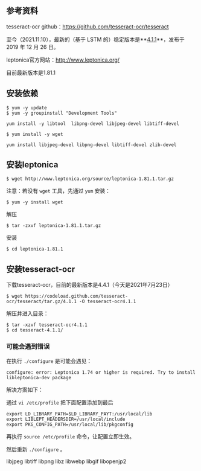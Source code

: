 

## 参考资料

tesseract-ocr github：https://github.com/tesseract-ocr/tesseract

至今（2021.11.10），最新的（基于 LSTM 的）稳定版本是**[4.1.1](https://github.com/tesseract-ocr/tesseract/releases/tag/4.1.1)**，发布于 2019 年 12 月 26 日。



leptonica官方网站：http://www.leptonica.org/

目前最新版本是1.81.1



## 安装依赖

```shell
$ yum -y update
$ yum -y groupinstall "Development Tools"

yum install -y libtool  libpng-devel libjpeg-devel libtiff-devel

$ yum install -y wget

```



```shell
yum install libjpeg-devel libpng-devel libtiff-devel zlib-devel
```



## 安装leptonica

```shell
$ wget http://www.leptonica.org/source/leptonica-1.81.1.tar.gz
```



注意：若没有 `wget` 工具，先通过 `yum` 安装：

```shell
$ yum -y install wget
```

解压

```shell
$ tar -zxvf leptonica-1.81.1.tar.gz
```

安装

```shell
$ cd leptonica-1.81.1

```



## 安装tesseract-ocr

下载tesseract-ocr，目前的最新版本是4.4.1（今天是2021年7月23日）

```shell
$ wget https://codeload.github.com/tesseract-ocr/tesseract/tar.gz/4.1.1 -O tesseract-ocr4.1.1
```

解压并进入目录：

```shell
$ tar -xzvf tesseract-ocr4.1.1
$ cd tesseract-4.1.1/
```



### 可能会遇到错误

在执行 `./configure` 是可能会遇见：

```shell
configure: error: Leptonica 1.74 or higher is required. Try to install libleptonica-dev package
```

解决方案如下：

通过 `vi /etc/profile` 把下面配置添加到最后

```
export LD_LIBRARY_PATH=$LD_LIBRARY_PAYT:/usr/local/lib
export LIBLEPT_HEADERSDIR=/usr/local/include
export PKG_CONFIG_PATH=/usr/local/lib/pkgconfig
```

再执行 `source /etc/profile` 命令，让配置立即生效。

然后重新 `./configure` 。

libjpeg libtiff libpng libz libwebp libgif libopenjp2